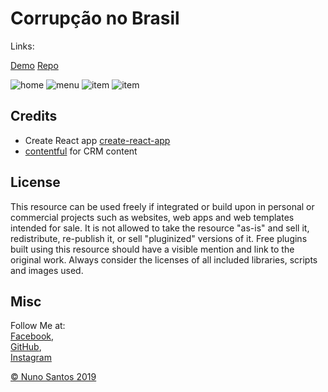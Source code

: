 # Corrupção no Brasil

Links:  

[Demo](https://nunosantoswebdesigner.github.io/react-beach-resort/)
[Repo](https://github.com/nunosantoswebdesigner/react-beach-resort)


![home](https://github.com/nunosantoswebdesigner/pdfs/blob/gh-pages/images/screen_resort_1.png)
![menu](https://github.com/nunosantoswebdesigner/pdfs/blob/gh-pages/images/screen_resort_2.png)
![item](https://github.com/nunosantoswebdesigner/pdfs/blob/gh-pages/images/screen_resort_3.png)
![item](https://github.com/nunosantoswebdesigner/pdfs/blob/gh-pages/images/screen_resort_4.png)



## Credits

- Create React app [create-react-app](https://facebook.github.io/create-react-app/docs/getting-started)
- [contentful](https://www.contentful.com/) for CRM content

## License
This resource can be used freely if integrated or build upon in personal or commercial projects such as websites, web apps and web templates intended for sale. It is not allowed to take the resource "as-is" and sell it, redistribute, re-publish it, or sell "pluginized" versions of it. Free plugins built using this resource should have a visible mention and link to the original work. Always consider the licenses of all included libraries, scripts and images used.

## Misc

Follow Me at:      
                [Facebook](http://www.facebook.com/nunosantoswebdesigner),     
                [GitHub](https://github.com/nunosantoswebdesigner),     
                [Instagram](https://www.instagram.com/nunosantos_webdesignerss/)     


[© Nuno Santos 2019](https://nuno-santos.netlify.com)






